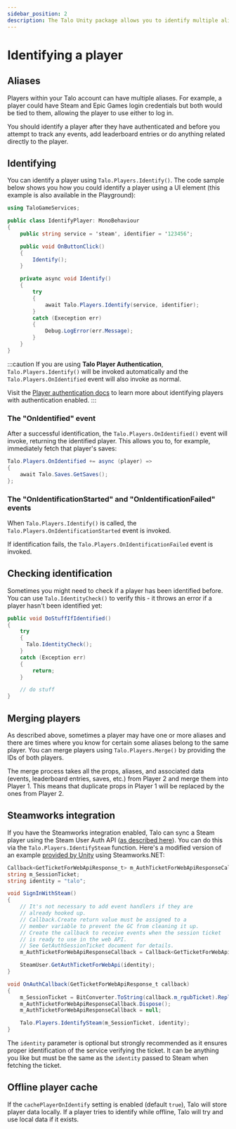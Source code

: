 ```yaml
---
sidebar_position: 2
description: The Talo Unity package allows you to identify multiple aliases, authenticate and sync your players with Steamworks.
---
```


# Identifying a player

## Aliases

Players within your Talo account can have multiple aliases.
For example, a player could have Steam and Epic Games login credentials but both would be tied to them, allowing the player to use either to log in.

You should identify a player after they have authenticated and before you attempt to track any events, add leaderboard entries or do anything related directly to the player.

## Identifying

You can identify a player using `Talo.Players.Identify()`. The code sample below shows you how you could identify a player using a UI element (this example is also available in the Playground):

```csharp title="IdentifyPlayer.cs"
using TaloGameServices;

public class IdentifyPlayer: MonoBehaviour
{
	public string service = 'steam', identifier = '123456';

	public void OnButtonClick()
	{
		Identify();
	}

	private async void Identify()
	{
		try
		{
			await Talo.Players.Identify(service, identifier);
		}
		catch (Exeception err)
		{
			Debug.LogError(err.Message);
		}
	}
}
```

:::caution
If you are using **Talo Player Authentication**, `Talo.Players.Identify()` will be invoked automatically and the `Talo.Players.OnIdentified` event will also invoke as normal.

Visit the [Player authentication docs](/docs/unity/player-authentication) to learn more about identifying players with authentication enabled.
:::

### The "OnIdentified" event

After a successful identification, the `Talo.Players.OnIdentified()` event will invoke, returning the identified player. This allows you to, for example, immediately fetch that player's saves:

```csharp
Talo.Players.OnIdentified += async (player) =>
{
	await Talo.Saves.GetSaves();
};
```

### The "OnIdentificationStarted" and "OnIdentificationFailed" events

When `Talo.Players.Identify()` is called, the `Talo.Players.OnIdentificationStarted` event is invoked.

If identification fails, the `Talo.Players.OnIdentificationFailed` event is invoked.

## Checking identification

Sometimes you might need to check if a player has been identified before. You can use `Talo.IdentityCheck()` to verify this - it throws an error if a player hasn't been identified yet:

```csharp
public void DoStuffIfIdentified()
{
	try
	{
	  Talo.IdentityCheck();
	}
	catch (Exception err)
	{
		return;
	}

	// do stuff
}
```

## Merging players

As described above, sometimes a player may have one or more aliases and there are times where you know for certain some aliases belong to the same player.
You can merge players using `Talo.Players.Merge()` by providing the IDs of both players.

The merge process takes all the props, aliases, and associated data (events, leaderboard entries, saves, etc.) from Player 2 and merge them into Player 1. This means that duplicate props in Player 1 will be replaced by the ones from Player 2.

## Steamworks integration

If you have the Steamworks integration enabled, Talo can sync a Steam player using the Steam User Auth API ([as described here](/docs/integrations/steamworks#authentication)). You can do this via the `Talo.Players.IdentifySteam` function. Here's a modified version of an example [provided by Unity](https://docs.unity.com/ugs/en-us/manual/authentication/manual/platform-signin-steam) using Steamworks.NET:

```csharp
Callback<GetTicketForWebApiResponse_t> m_AuthTicketForWebApiResponseCallback;
string m_SessionTicket;
string identity = "talo";

void SignInWithSteam()
{
	// It's not necessary to add event handlers if they are
	// already hooked up.
	// Callback.Create return value must be assigned to a
	// member variable to prevent the GC from cleaning it up.
	// Create the callback to receive events when the session ticket
	// is ready to use in the web API.
	// See GetAuthSessionTicket document for details.
	m_AuthTicketForWebApiResponseCallback = Callback<GetTicketForWebApiResponse_t>.Create(OnAuthCallback);

	SteamUser.GetAuthTicketForWebApi(identity);
}

void OnAuthCallback(GetTicketForWebApiResponse_t callback)
{
	m_SessionTicket = BitConverter.ToString(callback.m_rgubTicket).Replace("-", string.Empty);
	m_AuthTicketForWebApiResponseCallback.Dispose();
	m_AuthTicketForWebApiResponseCallback = null;

	Talo.Players.IdentifySteam(m_SessionTicket, identity);
}
```

The `identity` parameter is optional but strongly recommended as it ensures proper identification of the service verifying the ticket. It can be anything you like but must be the same as the `identity` passed to Steam when fetching the ticket.

## Offline player cache

If the `cachePlayerOnIdentify` setting is enabled (default `true`), Talo will store player data locally. If a player tries to identify while offline, Talo will try and use local data if it exists.
